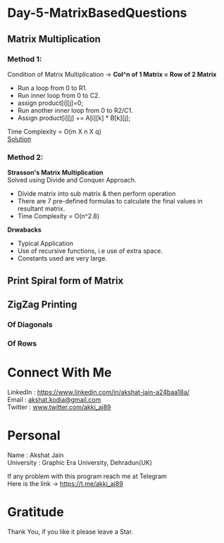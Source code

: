 # Day-5-MatrixBasedQuestions
## Matrix Multiplication
  ### Method 1:
  Condition of Matrix Multiplication -> **Col^n of 1 Matrix = Row of 2 Matrix**</br>
  * Run a loop from 0 to R1.
  * Run inner loop from 0 to C2.
  * assign product[i][j]=0;
  * Run another inner loop from 0 to R2/C1.
  * Assign product[i][j] += A[i][k] * B[k][j];
  
  Time Complexity = O(m X n X q)
  </br>
  [Solution](https://github.com/akshatprogrammer/Day-5-MatrixBasedQuestions/blob/main/MatrixMultiplication.cpp)
  
  ### Method 2:
  **Strasson's Matrix Multiplication**</br>
  Solved using Divide and Conquer Approach.</br>
  * Divide matrix into sub matrix & then perform operation
  * There are 7 pre-defined formulas to calculate the final values in resultant matrix.
  * Time Complexity = O(n^2.8)
  
  **Drwabacks**</br>
  * Typical Application
  * Use of recursive functions, i.e use of extra space.
  * Constants used are very large.
  
## Print Spiral form of Matrix
## ZigZag Printing
  ### Of Diagonals
  ### Of Rows
# Connect With Me
LinkedIn : https://www.linkedin.com/in/akshat-jain-a24baa18a/<br/>
Email : akshat.kodia@gmail.com<br/>
Twitter : www.twitter.com/akki_aj89<br/>

# Personal
Name : Akshat Jain<br/>
University : Graphic Era University, Dehradun(UK)

If any problem with this program reach me at Telegram<br/>
Here is the link -> https://t.me/akki_aj89

# Gratitude
Thank You, if you like it please leave a Star.
